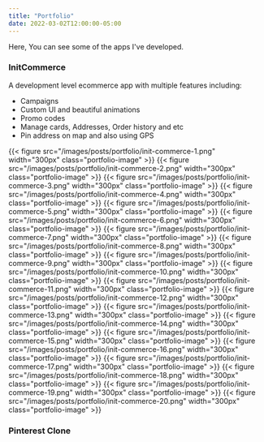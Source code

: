 ```yaml
---
title: "Portfolio"
date: 2022-03-02T12:00:00-05:00
---
```


Here, You can see some of the apps I've developed.

### InitCommerce

A development level ecommerce app with multiple features including:

- Campaigns
- Custom UI and beautiful animations
- Promo codes
- Manage cards, Addresses, Order history and etc
- Pin address on map and also using GPS

{{< figure src="/images/posts/portfolio/init-commerce-1.png" width="300px" class="portfolio-image" >}} 
{{< figure src="/images/posts/portfolio/init-commerce-2.png" width="300px" class="portfolio-image" >}}
{{< figure src="/images/posts/portfolio/init-commerce-3.png" width="300px" class="portfolio-image" >}}
{{< figure src="/images/posts/portfolio/init-commerce-4.png" width="300px" class="portfolio-image" >}}
{{< figure src="/images/posts/portfolio/init-commerce-5.png" width="300px" class="portfolio-image" >}}
{{< figure src="/images/posts/portfolio/init-commerce-6.png" width="300px" class="portfolio-image" >}}
{{< figure src="/images/posts/portfolio/init-commerce-7.png" width="300px" class="portfolio-image" >}}
{{< figure src="/images/posts/portfolio/init-commerce-8.png" width="300px" class="portfolio-image" >}}
{{< figure src="/images/posts/portfolio/init-commerce-9.png" width="300px" class="portfolio-image" >}}
{{< figure src="/images/posts/portfolio/init-commerce-10.png" width="300px" class="portfolio-image" >}}
{{< figure src="/images/posts/portfolio/init-commerce-11.png" width="300px" class="portfolio-image" >}} 
{{< figure src="/images/posts/portfolio/init-commerce-12.png" width="300px" class="portfolio-image" >}}
{{< figure src="/images/posts/portfolio/init-commerce-13.png" width="300px" class="portfolio-image" >}}
{{< figure src="/images/posts/portfolio/init-commerce-14.png" width="300px" class="portfolio-image" >}}
{{< figure src="/images/posts/portfolio/init-commerce-15.png" width="300px" class="portfolio-image" >}}
{{< figure src="/images/posts/portfolio/init-commerce-16.png" width="300px" class="portfolio-image" >}}
{{< figure src="/images/posts/portfolio/init-commerce-17.png" width="300px" class="portfolio-image" >}}
{{< figure src="/images/posts/portfolio/init-commerce-18.png" width="300px" class="portfolio-image" >}}
{{< figure src="/images/posts/portfolio/init-commerce-19.png" width="300px" class="portfolio-image" >}}
{{< figure src="/images/posts/portfolio/init-commerce-20.png" width="300px" class="portfolio-image" >}}


### Pinterest Clone
